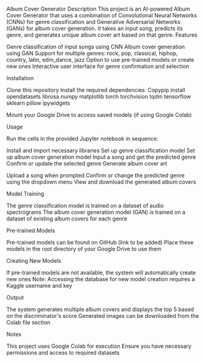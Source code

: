 Album Cover Generator
Description
This project is an AI-powered Album Cover Generator that uses a combination of Convolutional Neural Networks (CNNs) for genre classification and Generative Adversarial Networks (GANs) for album cover generation. It takes an input song, predicts its genre, and generates unique album cover art based on that genre.
Features

Genre classification of input songs using CNN
Album cover generation using GAN
Support for multiple genres: rock, pop, classical, hiphop, country, latin, edm_dance, jazz
Option to use pre-trained models or create new ones
Interactive user interface for genre confirmation and selection

Installation

Clone this repository
Install the required dependencies:
Copypip install opendatasets librosa numpy matplotlib torch torchvision tqdm tensorflow sklearn pillow ipywidgets

Mount your Google Drive to access saved models (if using Google Colab)

Usage

Run the cells in the provided Jupyter notebook in sequence:

Install and import necessary libraries
Set up genre classification model
Set up album cover generation model
Input a song and get the predicted genre
Confirm or update the selected genre
Generate album cover art


Upload a song when prompted
Confirm or change the predicted genre using the dropdown menu
View and download the generated album covers

Model Training

The genre classification model is trained on a dataset of audio spectrograms
The album cover generation model (GAN) is trained on a dataset of existing album covers for each genre

Pre-trained Models

Pre-trained models can be found on GitHub (link to be added)
Place these models in the root directory of your Google Drive to use them

Creating New Models

If pre-trained models are not available, the system will automatically create new ones
Note: Accessing the database for new model creation requires a Kaggle username and key

Output

The system generates multiple album covers and displays the top 5 based on the discriminator's score
Generated images can be downloaded from the Colab file section

Notes

This project uses Google Colab for execution
Ensure you have necessary permissions and access to required datasets
